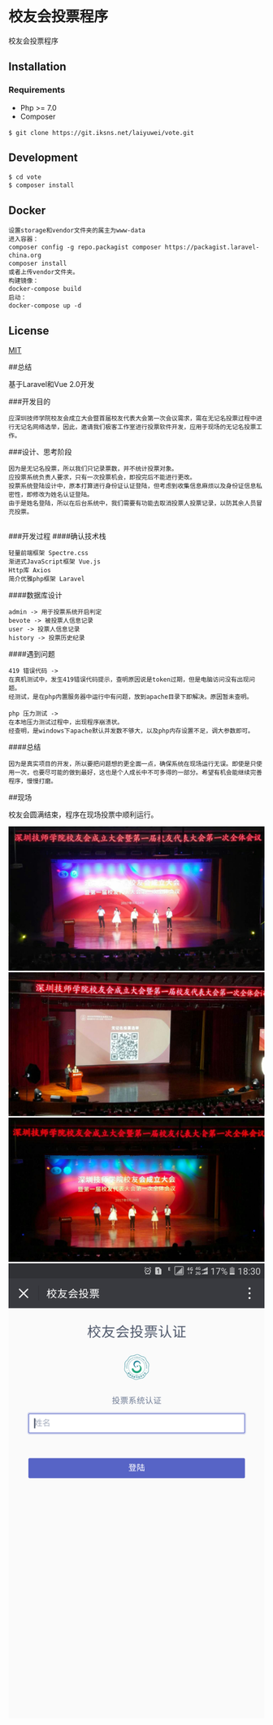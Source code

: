 # 校友会投票程序 

校友会投票程序

## Installation

### Requirements
* Php >= 7.0
* Composer

`$ git clone https://git.iksns.net/laiyuwei/vote.git`

## Development
```
$ cd vote
$ composer install
```

## Docker
```
设置storage和vendor文件夹的属主为www-data
进入容器：
composer config -g repo.packagist composer https://packagist.laravel-china.org
composer install
或者上传vendor文件夹。
构建镜像：
docker-compose build
启动：
docker-compose up -d

```

## License
[MIT](https://choosealicense.com/licenses/mit/)

##总结

基于Laravel和Vue 2.0开发

###开发目的
```
应深圳技师学院校友会成立大会暨首届校友代表大会第一次会议需求，需在无记名投票过程中进行无记名网络选举，因此，邀请我们极客工作室进行投票软件开发，应用于现场的无记名投票工作。

```

###设计、思考阶段
```
因为是无记名投票，所以我们只记录票数，并不统计投票对象。
应投票系统负责人要求，只有一次投票机会，即投完后不能进行更改。
投票系统登陆设计中，原本打算进行身份证认证登陆，但考虑到收集信息麻烦以及身份证信息私密性，即修改为姓名认证登陆。
由于是姓名登陆，所以在后台系统中，我们需要有功能去取消投票人投票记录，以防其余人员冒充投票。


```

###开发过程
####确认技术栈
```
轻量前端框架 Spectre.css
渐进式JavaScript框架 Vue.js
Http库 Axios
简介优雅php框架 Laravel

```
####数据库设计
```
admin -> 用于投票系统开启判定
bevote -> 被投票人信息记录
user -> 投票人信息记录
history -> 投票历史纪录

```

####遇到问题
```
419 错误代码 -> 
在真机测试中，发生419错误代码提示，查明原因说是token过期，但是电脑访问没有出现问题。
经测试，是在php内置服务器中运行中有问题，放到apache目录下即解决。原因暂未查明。

php 压力测试 -> 
在本地压力测试过程中，出现程序崩溃状。
经查明，是windows下apache默认并发数不够大，以及php内存设置不足，调大参数即可。

```

####总结
```
因为是真实项目的开发，所以要把问题想的更全面一点，确保系统在现场运行无误。即使是只使用一次，也要尽可能的做到最好，这也是个人成长中不可多得的一部分。希望有机会能继续完善程序，慢慢打磨。

```

##现场

校友会圆满结束，程序在现场投票中顺利运行。

![avatar](/public/avatar/worksite1.jpg)
![avatar](/public/avatar/worksite2.jpg)
![avatar](/public/avatar/worksite3.jpg)
![avatar](/public/avatar/worksite4.jpg)
